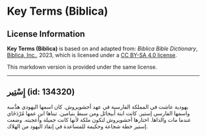 # Key Terms (Biblica)

## License Information

**Key Terms (Biblica)** is based on and adapted from: _Biblica Bible Dictionary_, [Biblica, Inc.](https://www.biblica.com/), 2023, which is licensed under a [CC BY-SA 4.0 license](https://creativecommons.org/licenses/by-sa/4.0/legalcode.en).

This markdown version is provided under the same license.



--------------------------------

## إِسْتِير (id: 134320)

يهودية عاشت في المملكة الفارسية في عهد أحشويروش. كان اسمها اليهودي هدَّسة واسمها الفارسي إستير. كانت ابنة أبيجائل ومن سبط بنيامين. تبناها ابن عمها مُرْدَخَاي عندما مات والداها. اختارها أحشويروش لتكون ملكة لأنها كانت جميلة وأعجبته. وضعت إستير خطة شجاعة وحكيمة للمساعدة في إنقاذ اليهود من الهلاك.



